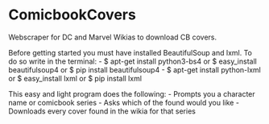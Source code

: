 # ComicbookCovers
Webscraper for DC and Marvel Wikias to download CB covers.

Before getting started you must have installed BeautifulSoup and lxml. To do so write in the terminal:
	- $ apt-get install python3-bs4 or $ easy_install beautifulsoup4 or $ pip install beautifulsoup4
	- $ apt-get install python-lxml or $ easy_install lxml or $ pip install lxml
	
This easy and light program does the following:
	- Prompts you a character name or comicbook series
	- Asks which of the found would you like
	- Downloads every cover found in the wikia for that series